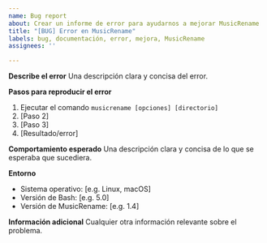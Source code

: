 ```yaml
---
name: Bug report
about: Crear un informe de error para ayudarnos a mejorar MusicRename
title: "[BUG] Error en MusicRename"
labels: bug, documentación, error, mejora, MusicRename
assignees: ''

---
```


**Describe el error**
Una descripción clara y concisa del error.

**Pasos para reproducir el error**
1. Ejecutar el comando `musicrename [opciones] [directorio]`
2. [Paso 2]
3. [Paso 3]
4. [Resultado/error]

**Comportamiento esperado**
Una descripción clara y concisa de lo que se esperaba que sucediera.

**Entorno**
* Sistema operativo: [e.g. Linux, macOS]
* Versión de Bash: [e.g. 5.0]
* Versión de MusicRename: [e.g. 1.4]

**Información adicional**
Cualquier otra información relevante sobre el problema.
